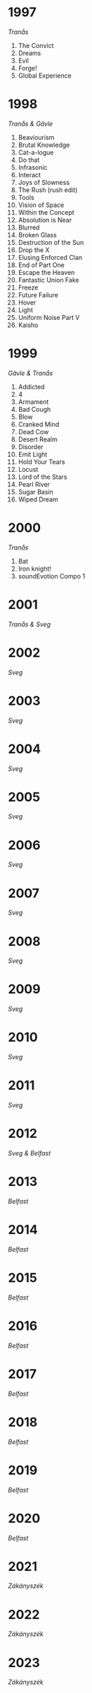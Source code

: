 # 1997
_Tranås_
1. The Convict
2. Dreams
3. Evil
4. Forge!
5. Global Experience

# 1998
_Tranås & Gävle_
1. Beaviourism
1. Brutal Knowledge
1. Cat-a-logue
1. Do that
1. Infrasonic
1. Interact
1. Joys of Slowness
1. The Rush (rush edit)
1. Tools
1. Vision of Space
1. Within the Concept
1. Absolution is Near
1. Blurred
1. Broken Glass
1. Destruction of the Sun
1. Drop the X
1. Elusing Enforced Clan
1. End of Part One
1. Escape the Heaven
1. Fantastic Union Fake
1. Freeze
1. Future Failure
1. Hover
1. Light
1. Uniform Noise Part V
1. Kaisho

# 1999
_Gävle & Tranås_
1. Addicted
1. 4
1. Armament
1. Bad Cough
1. Blow
1. Cranked Mind
1. Dead Cow
1. Desert Realm
1. Disorder
1. Emit Light
1. Hold Your Tears
1. Locust
1. Lord of the Stars
1. Pearl River
1. Sugar Basin
1. Wiped Dream

# 2000
_Tranås_
1. Bat
1. Iron knight!
1. soundEvotion Compo 1

# 2001
_Tranås & Sveg_

# 2002
_Sveg_
# 2003 
_Sveg_
# 2004 
_Sveg_
# 2005 
_Sveg_
# 2006 
_Sveg_
# 2007 
_Sveg_
# 2008 
_Sveg_
# 2009 
_Sveg_
# 2010 
_Sveg_
# 2011 
_Sveg_
# 2012
_Sveg & Belfast_
# 2013 
_Belfast_
# 2014 
_Belfast_
# 2015 
_Belfast_
# 2016 
_Belfast_
# 2017 
_Belfast_
# 2018 
_Belfast_
# 2019 
_Belfast_
# 2020 
_Belfast_
# 2021 
_Zákányszék_
# 2022 
_Zákányszék_
# 2023 
_Zákányszék_
